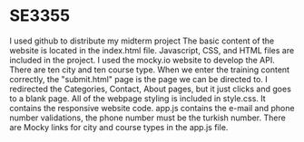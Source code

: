 # SE3355
I used github to distribute my midterm project
The basic content of the website is located in the index.html file.
Javascript, CSS, and HTML files are included in the project.
I used the mocky.io website to develop the API. There are ten city and ten course type.
When we enter the training content correctly, the "submit.html" page is the page we can be directed to.
I redirected the Categories, Contact, About pages, but it just clicks and goes to a blank page.
All of the webpage styling is included in style.css. It contains the responsive website code.
app.js contains the e-mail and phone number validations, the phone number must be the turkish number. There are Mocky links for city and course types in the app.js file.

